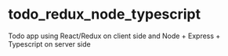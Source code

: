 # todo_redux_node_typescript
Todo app using React/Redux on client side and Node + Express + Typescript on server side
